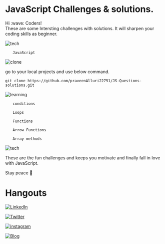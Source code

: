 # JavaScript Challenges & solutions.

<p> 
Hi :wave: Coders!
<br> These are some Intersting challenges with solutions. It will sharpen your coding skills as beginner.
</p>

![tech](https://img.shields.io/badge/Tech%20Involved-FF8800?style=for-the-badge&logoColor=white)

<ul>

`JavaScript`

</ul>

![clone](https://img.shields.io/badge/How%20to%20Clone%20this%20project-7D4698?style=for-the-badge&logoColor=white)

<p> go to your local projects and use below command.</p>

`git clone https://github.com/praveenAlluri22751/JS-Questions-solutions.git`

![learning](https://img.shields.io/badge/learning%20curve%20on%20below%20topics%20while%20working%20on%20this%20Project-1997B5?style=for-the-badge&logoColor=white)

<ul>

`conditions`

`Loops`

`Functions`

`Arrow Functions`

`Array methods`

</ul>

![tech](https://img.shields.io/badge/About%20project-23D90007?style=for-the-badge&logoColor=white)

<p>
These are the fun challenges and keeps you motivate and finally fall in love with JavaScript.

Stay peace :lotus_position:

# Hangouts

[![LinkedIn](https://img.shields.io/badge/linkedin-%230077B5.svg?style=for-the-badge&logo=linkedin&logoColor=white)](https://www.linkedin.com/in/praveen-alluri-b31962117/)

[![Twitter](https://badgen.net/badge/icon/twitter?icon=twitter&label)](https://twitter.com/Ugra1)

[![instagram](https://img.shields.io/badge/Instagram-0A66C2?style=for-the-badge&logo=instagram&logoColor=white)](https://www.instagram.com/ipa22751/)

[![Blog](https://img.shields.io/badge/Blog-FF5722?style=for-the-badge&logo=blogger&logoColor=white)](https://theyellowmultiverse.com/)

